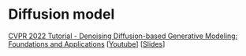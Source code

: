 # Diffusion model
[CVPR 2022 Tutorial - Denoising Diffusion-based Generative Modeling: Foundations and Applications](https://cvpr2022-tutorial-diffusion-models.github.io/) [[Youtube](https://www.youtube.com/watch?v=cS6JQpEY9cs)] [[Slides](https://drive.google.com/file/d/1DYHDbt1tSl9oqm3O333biRYzSCOtdtmn/view?usp=sharing)]

